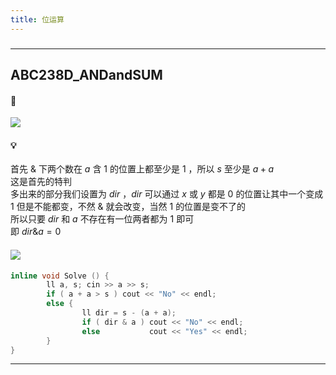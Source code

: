 ```yaml
---
title: 位运算
---
```


###
<hr>

## ABC238D_ANDandSUM

#### 🔗
<a href="https://atcoder.jp/contests/abc238/tasks/abc238_d"><img src="https://img-blog.csdnimg.cn/af7ca7acb9924ca2b06a4d7d26ef0811.png"></a>

#### 💡
首先 $\&$ 下两个数在 $a$ 含 $1$ 的位置上都至少是 $1$ ，所以 $s$ 至少是 $a+a$   
这是首先的特判  
多出来的部分我们设置为 $dir$ ，$dir$ 可以通过 $x$ 或 $y$ 都是 $0$ 的位置让其中一个变成 $1$ 但是不能都变，不然 $\&$ 就会改变，当然 $1$ 的位置是变不了的    
所以只要 $dir$ 和 $a$ 不存在有一位两者都为 $1$ 即可  
即 $dir\&a=0$   

#### <img src="https://img-blog.csdnimg.cn/20210713144601841.png" >
```cpp
inline void Solve () {
        ll a, s; cin >> a >> s;
        if ( a + a > s ) cout << "No" << endl;
        else {
                ll dir = s - (a + a);
                if ( dir & a ) cout << "No" << endl;
                else           cout << "Yes" << endl;
        }
}
```
<hr>
